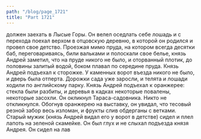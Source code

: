 ```yaml
---
path: "/blog/page_1721"
title: "Part 1721"
---
```


 должен заехать в Лысые Горы.
Он велел оседлать себе лошадь и с перехода поехал верхом в отцовскую деревню, в которой он родился и провел свое детство. Проезжая мимо пруда, на котором всегда десятки баб, переговариваясь, били вальками и полоскали свое белье, князь Андрей заметил, что на пруде никого не было, и оторванный плотик, до половины залитый водой, боком плавал по середине пруда. Князь Андрей подъехал к сторожке. У каменных ворот въезда никого не было, и дверь была отперта. Дорожки сада уже заросли, и телята и лошади ходили по английскому парку. Князь Андрей подъехал к оранжерее: стекла были разбиты, и деревья в кадках некоторые повалены, некоторые засохли. Он окликнул Тараса-садовника. Никто не откликнулся. Обогнув оранжерею на выставку, он увидал, что тесовый резной забор весь изломан, и фрукты слив обдерганы с ветками. Старый мужик (князь Андрей видал его у ворот в детстве) сидел и плел лапоть на зеленой скамейке.
Он был глух и не слыхал подъезда князя Андрея. Он сидел на лав

